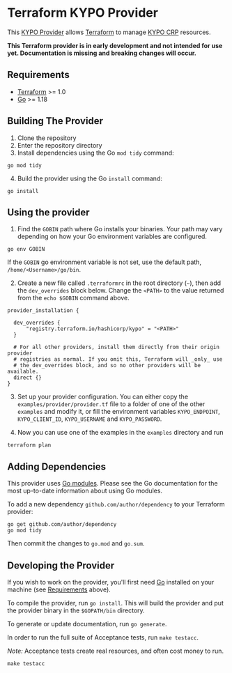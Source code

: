 # Terraform KYPO Provider

This [KYPO Provider]() allows [Terraform](https://www.terraform.io/) to manage [KYPO CRP](https://crp.kypo.muni.cz/) resources.

**This Terraform provider is in early development and not intended for use yet. Documentation is missing and breaking changes will occur.**


## Requirements

- [Terraform](https://www.terraform.io/downloads.html) >= 1.0
- [Go](https://golang.org/doc/install) >= 1.18

## Building The Provider

1. Clone the repository
2. Enter the repository directory
3. Install dependencies using the Go `mod tidy` command:
```shell
go mod tidy
```

4. Build the provider using the Go `install` command:

```shell
go install
```

## Using the provider

1. Find the `GOBIN` path where Go installs your binaries. Your path may vary depending on how your Go environment variables are configured.
```shell
go env GOBIN
```
If the `GOBIN` go environment variable is not set, use the default path, `/home/<Username>/go/bin`.

2. Create a new file called `.terraformrc` in the root directory (`~`), then add the `dev_overrides` block below. 
Change the `<PATH>` to the value returned from the `echo $GOBIN` command above.
```
provider_installation {

  dev_overrides {
      "registry.terraform.io/hashicorp/kypo" = "<PATH>"
  }

  # For all other providers, install them directly from their origin provider
  # registries as normal. If you omit this, Terraform will _only_ use
  # the dev_overrides block, and so no other providers will be available.
  direct {}
}
```

3. Set up your provider configuration. You can either copy the `examples/provider/provider.tf` file to a folder of one of the 
other `examples` and modify it, or fill the environment variables `KYPO_ENDPOINT`, `KYPO_CLIENT_ID`, `KYPO_USERNAME` and `KYPO_PASSWORD`.

4. Now you can use one of the examples in the `examples` directory and run
```shell
terraform plan
```

## Adding Dependencies

This provider uses [Go modules](https://github.com/golang/go/wiki/Modules).
Please see the Go documentation for the most up-to-date information about using Go modules.

To add a new dependency `github.com/author/dependency` to your Terraform provider:

```shell
go get github.com/author/dependency
go mod tidy
```

Then commit the changes to `go.mod` and `go.sum`.

## Developing the Provider

If you wish to work on the provider, you'll first need [Go](http://www.golang.org) installed on your machine (see [Requirements](#requirements) above).

To compile the provider, run `go install`. This will build the provider and put the provider binary in the `$GOPATH/bin` directory.

To generate or update documentation, run `go generate`.

In order to run the full suite of Acceptance tests, run `make testacc`.

*Note:* Acceptance tests create real resources, and often cost money to run.

```shell
make testacc
```
